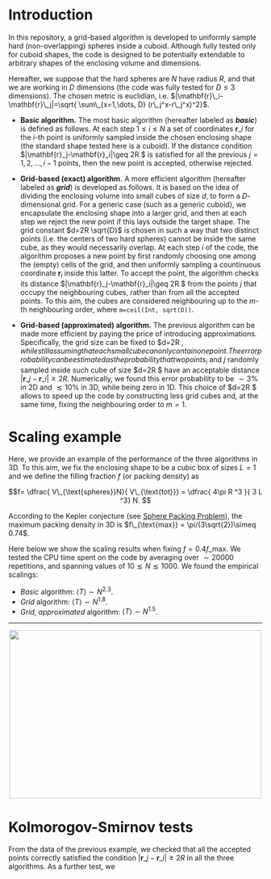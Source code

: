 # Introduction
In this repository, a grid-based algorithm is developed to uniformly sample hard (non-overlapping) spheres inside a cuboid. Although fully tested only for cuboid shapes, the code is designed to be potentially extendable to arbitrary shapes of the enclosing volume and dimensions. 

Hereafter, we suppose that the hard spheres are $N$ have radius $R$, and that we are working in $D$ dimensions (the code was fully tested for $D\leq 3$ dimensions). The chosen metric is euclidian, i.e. $|\mathbf{r}\_i-\mathbf{r}\_j|=\sqrt{ \sum\_{x=1,\dots, D} (r\_j^x-r\_j^x)^2}$. 

- **Basic algorithm.** The most basic algorithm (hereafter labeled as **_basic_**) is defined as follows. At each step $1\leq i\leq N$ a set of coordinates $\mathbf{r}\_i$ for the _i_-th point is uniformly sampled inside the chosen enclosing shape (the standard shape tested here is a cuboid). If the distance condition $|\mathbf{r}\_j-\mathbf{r}\_i|\geq 2R $ is satisfied for all the previous $j=1, 2, \dots, i-1$ points, then the new point is accepted, otherwise rejected.

<!--- - Second, we tested another possible approach (hereafter labeled as **_joint_**), where a set of $N$ coordinates is directly sampled from the beginning. Then,--->

- **Grid-based (exact) algorithm.** A more efficient algorithm (hereafter labeled as **_grid_**) is developed as follows. It is based on the idea of dividing the enclosing volume into small cubes of size $d$, to form a $D$-dimensional grid. For a generic case (such as a generic cuboid), we encapsulate the enclosing shape into a larger grid, and then at each step we reject the new point if this lays outside the target shape. The grid constant $d=2R \sqrt{D}$ is chosen in such a way that two distinct points (i.e. the centers of two hard spheres) cannot be inside the same cube, as they would necessarily overlap. At each step _i_ of the code, the algorithm proposes a new point by first randomly choosing one among the (empty) cells of the grid, and then uniformly sampling a countinuous coordinate $\mathbf{r}_i$ inside this latter. To accept the point, the algorithm checks its distance $|\mathbf{r}\_j-\mathbf{r}\_i|\geq 2R $ from the points $j$ that occupy the neighbouring cubes, rather than from all the accepted points. To this aim, the cubes are considered neighbouring up to the $m$-th neighbouring order, where `m=ceil(Int, sqrt(D))`.

- **Grid-based (approximated) algorithm.** The previous algorithm can be made more efficient by paying the price of introducing approximations. Specifically, the grid size can be fixed to $d=2R $, while still assuming that each small cube can only contain one point. The error probability can be estimated as the probability that two points _i$ and _j_ randomly sampled inside such cube of size $d=2R $ have an acceptable distance $|\mathbf{r}\_j-\mathbf{r}\_i|\geq 2R$. Numerically, we found this error probability to be $\sim 3$\% in 2D and $\lesssim 10$\% in 3D, while being zero in 1D. This choice of $d=2R $ allows to speed up the code by constructing less grid cubes and, at the same time, fixing the neighbouring order to $m=1$.


# Scaling example
Here, we provide an example of the performance of the three algorithms in 3D. To this aim, we fix the enclosing shape to be a cubic box of sizes $L =1$ and we define the filling fraction $f$ (or packing density) as 

$$f= \dfrac{ V\_{\text{spheres}}N}{ V\_{\text{tot}}} =   \dfrac{ 4\pi R ^3 }{ 3 L ^3} N. $$

According to the Kepler conjecture (see [Sphere Packing Problem](https://mathworld.wolfram.com/SpherePacking.html)), the maximum packing density in 3D is $f\_{\text{max}} = \pi/(3\sqrt{2})\simeq 0.74$. 

Here below we show the scaling results when fixing $f=0.4f\_{\text{max}}$. We tested the CPU time spent on the code by averaging over $\sim 20000$ repetitions, and spanning values of $10\lesssim N \lesssim 1000$. We found the empirical scalings:

- _Basic_ algorithm: $\langle T \rangle \sim N ^{2.3}$.
- _Grid_ algorithm: $\langle T \rangle \sim N ^{1.8}$.
- _Grid, approximated_ algorithm: $\langle T \rangle \sim N ^{1.5}$.

___

<p align="center">
 <img width="500" height="333" src="https://github.com/frandreoli/filling_random_spheres/assets/37184096/5333ca50-a968-4be8-9c0b-171d67a3cfe9">
</p>

  


<!--- 
---
![git_0 4_test](https://github.com/frandreoli/filling_random_spheres/assets/37184096/5333ca50-a968-4be8-9c0b-171d67a3cfe9) 
<p align="center">
  <em>Fig. 1: Scaling of the three algorithms, given f=0.4.</em>
 <span class="math display">\[y = \frac{a}{b} + c^2 + d\]</span>
</p>
--->

 

# Kolmorogov-Smirnov tests
From the data of the previous example, we checked that all the accepted points correctly satisfied the condition $|\mathbf{r}\_j-\mathbf{r}\_i|\geq 2R$ in all the three algorithms. As a further test, we 


